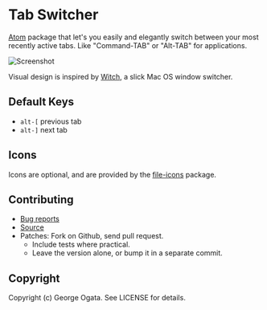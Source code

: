 # Tab Switcher

[Atom][atom] package that let's you easily and elegantly switch between your
most recently active tabs. Like "Command-TAB" or "Alt-TAB" for applications.

![Screenshot](https://raw.githubusercontent.com/oggy/tab-switcher/master/doc/tab-switcher.gif)

Visual design is inspired by [Witch](http://manytricks.com/witch), a slick Mac
OS window switcher.

[atom]: https://atom.io/

## Default Keys

* `alt-[` previous tab
* `alt-]` next tab

## Icons

Icons are optional, and are provided by the [file-icons][file-icons] package.

[file-icons]: https://github.com/DanBrooker/file-icons

## Contributing

 * [Bug reports](https://github.com/oggy/tab-switcher/issues)
 * [Source](https://github.com/oggy/tab-switcher)
 * Patches: Fork on Github, send pull request.
   * Include tests where practical.
   * Leave the version alone, or bump it in a separate commit.

## Copyright

Copyright (c) George Ogata. See LICENSE for details.
